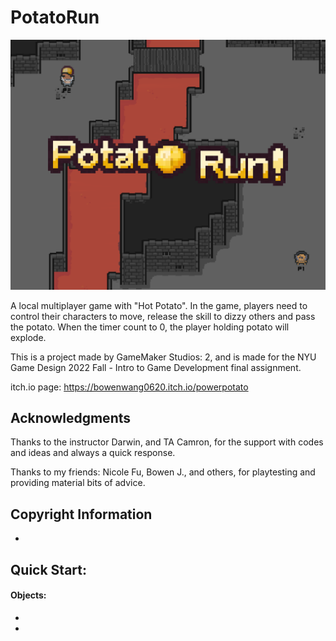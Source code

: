 # PotatoRun
<img src="https://raw.githubusercontent.com/bowencraft/PotatoRun/main/images/cover-01.png" alt="Cover" style="zoom:100%;" />

A local multiplayer game with "Hot Potato". In the game, players need to control their characters to move, release the skill to dizzy others and pass the potato. When the timer count to 0, the player holding potato will explode.

This is a project made by GameMaker Studios: 2, and is made for the NYU Game Design 2022 Fall - Intro to Game Development final assignment.



itch.io page: https://bowenwang0620.itch.io/powerpotato



## Acknowledgments

Thanks to the instructor Darwin, and TA Camron, for the support with codes and ideas and always a quick response.

Thanks to my friends: Nicole Fu, Bowen J., and others, for playtesting and providing material bits of advice.



## Copyright Information

- 



## Quick Start:

#### Objects:

- 
- 

